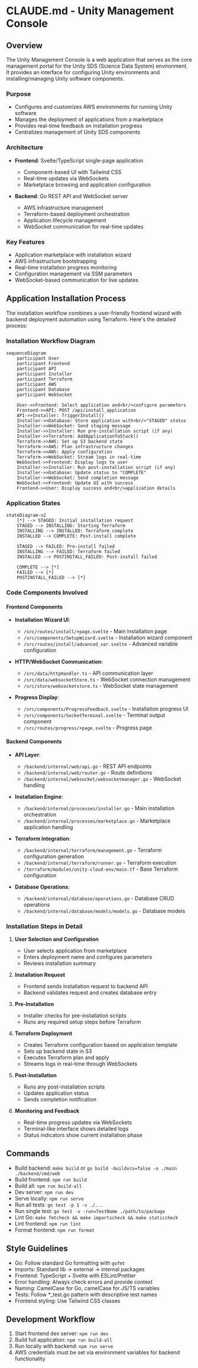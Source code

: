# CLAUDE.md - Unity Management Console

## Overview
The Unity Management Console is a web application that serves as the core management portal for the Unity SDS (Science Data System) environment. It provides an interface for configuring Unity environments and installing/managing Unity software components.

### Purpose
- Configures and customizes AWS environments for running Unity software
- Manages the deployment of applications from a marketplace
- Provides real-time feedback on installation progress
- Centralizes management of Unity SDS components

### Architecture
- **Frontend**: Svelte/TypeScript single-page application
  - Component-based UI with Tailwind CSS
  - Real-time updates via WebSockets
  - Marketplace browsing and application configuration

- **Backend**: Go REST API and WebSocket server
  - AWS infrastructure management
  - Terraform-based deployment orchestration
  - Application lifecycle management
  - WebSocket communication for real-time updates

### Key Features
- Application marketplace with installation wizard
- AWS infrastructure bootstrapping
- Real-time installation progress monitoring
- Configuration management via SSM parameters
- WebSocket-based communication for live updates

## Application Installation Process

The installation workflow combines a user-friendly frontend wizard with backend deployment automation using Terraform. Here's the detailed process:

### Installation Workflow Diagram

```mermaid
sequenceDiagram
    participant User
    participant Frontend
    participant API
    participant Installer
    participant Terraform
    participant AWS
    participant Database
    participant WebSocket

    User->>Frontend: Select application and<br/>configure parameters
    Frontend->>API: POST /api/install_application
    API->>Installer: TriggerInstall()
    Installer->>Database: Store application with<br/>"STAGED" status
    Installer->>WebSocket: Send staging message
    Installer->>Installer: Run pre-installation script (if any)
    Installer->>Terraform: AddApplicationToStack()
    Terraform->>AWS: Set up S3 backend state
    Terraform->>AWS: Plan infrastructure changes
    Terraform->>AWS: Apply configuration
    Terraform->>WebSocket: Stream logs in real-time
    WebSocket->>Frontend: Display logs to user
    Installer->>Installer: Run post-installation script (if any)
    Installer->>Database: Update status to "COMPLETE"
    Installer->>WebSocket: Send completion message
    WebSocket->>Frontend: Update UI with success
    Frontend->>User: Display success and<br/>application details
```

### Application States

```mermaid
stateDiagram-v2
    [*] --> STAGED: Initial installation request
    STAGED --> INSTALLING: Starting Terraform
    INSTALLING --> INSTALLED: Terraform complete
    INSTALLED --> COMPLETE: Post-install complete
    
    STAGED --> FAILED: Pre-install failed
    INSTALLING --> FAILED: Terraform failed
    INSTALLED --> POSTINSTALL_FAILED: Post-install failed
    
    COMPLETE --> [*]
    FAILED --> [*]
    POSTINSTALL_FAILED --> [*]
```

### Code Components Involved

#### Frontend Components
- **Installation Wizard UI**: 
  - `/src/routes/install/+page.svelte` - Main installation page
  - `/src/components/SetupWizard.svelte` - Installation wizard component
  - `/src/routes/install/advanced_var.svelte` - Advanced variable configuration

- **HTTP/WebSocket Communication**:
  - `/src/data/httpHandler.ts` - API communication layer
  - `/src/data/websocketStore.ts` - WebSocket connection management
  - `/src/store/websocketstore.ts` - WebSocket state management

- **Progress Display**:
  - `/src/components/ProgressFeedback.svelte` - Installation progress UI
  - `/src/components/SocketTerminal.svelte` - Terminal output component
  - `/src/routes/progress/+page.svelte` - Progress page

#### Backend Components
- **API Layer**:
  - `/backend/internal/web/api.go` - REST API endpoints
  - `/backend/internal/web/router.go` - Route definitions
  - `/backend/internal/websocket/websocketmanager.go` - WebSocket handling

- **Installation Engine**:
  - `/backend/internal/processes/installer.go` - Main installation orchestration
  - `/backend/internal/processes/marketplace.go` - Marketplace application handling

- **Terraform Integration**:
  - `/backend/internal/terraform/management.go` - Terraform configuration generation
  - `/backend/internal/terraform/runner.go` - Terraform execution
  - `/terraform/modules/unity-cloud-env/main.tf` - Base Terraform configuration

- **Database Operations**:
  - `/backend/internal/database/operations.go` - Database CRUD operations
  - `/backend/internal/database/models/models.go` - Database models

### Installation Steps in Detail

1. **User Selection and Configuration**
   - User selects application from marketplace
   - Enters deployment name and configures parameters
   - Reviews installation summary

2. **Installation Request**
   - Frontend sends installation request to backend API
   - Backend validates request and creates database entry

3. **Pre-Installation**
   - Installer checks for pre-installation scripts
   - Runs any required setup steps before Terraform

4. **Terraform Deployment**
   - Creates Terraform configuration based on application template
   - Sets up backend state in S3
   - Executes Terraform plan and apply
   - Streams logs in real-time through WebSockets

5. **Post-Installation**
   - Runs any post-installation scripts
   - Updates application status
   - Sends completion notification

6. **Monitoring and Feedback**
   - Real-time progress updates via WebSockets
   - Terminal-like interface shows detailed logs
   - Status indicators show current installation phase

## Commands
- Build backend: `make build` or `go build -buildvcs=false -o ./main ./backend/cmd/web`
- Build frontend: `npm run build`
- Build all: `npm run build-all`
- Dev server: `npm run dev`
- Serve locally: `npm run serve`
- Run all tests: `go test -p 1 -v ./...`
- Run single test: `go test -v -run=TestName ./path/to/package`
- Lint Go: `make fmtcheck && make importscheck && make staticcheck`
- Lint frontend: `npm run lint`
- Format frontend: `npm run format`

## Style Guidelines
- Go: Follow standard Go formatting with `gofmt`
- Imports: Standard lib → external → internal packages
- Frontend: TypeScript + Svelte with ESLint/Prettier
- Error handling: Always check errors and provide context
- Naming: CamelCase for Go, camelCase for JS/TS variables
- Tests: Follow *_test.go pattern with descriptive test names
- Frontend styling: Use Tailwind CSS classes

## Development Workflow
1. Start frontend dev server: `npm run dev`
2. Build full application: `npm run build-all`
3. Run locally with backend: `npm run serve`
4. AWS credentials must be set via environment variables for backend functionality
